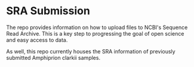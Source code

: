 SRA Submission
==============
The repo provides information on how to upload files to NCBI's Sequence Read Archive. This is a key step to progressing the goal of open science and easy access to data.

As well, this repo currently houses the SRA information of previously submitted Amphiprion clarkii samples.
